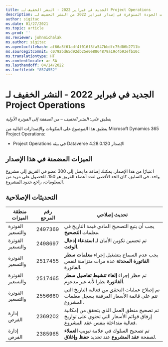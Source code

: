 ```yaml
---
title: الجديد في فبراير 2022 - النشر الخفيف لـ Project Operations
description: يوفر هذا الموضوع معلومات حول تحديثات الجودة المتوفرة في إصدار فبراير 2022 من النشر الخفيف لـ Project Operations.
author: sigitac
ms.date: 01/27/2021
ms.topic: article
ms.prod: ''
ms.reviewer: johnmichalak
ms.author: sigitac
ms.openlocfilehash: af66a5f61adf4f016f3fa547bbdfc75d06b2711b
ms.sourcegitcommit: c0792bd65d92db25e0e8864879a19c4b93efb10c
ms.translationtype: HT
ms.contentlocale: ar-SA
ms.lasthandoff: 04/14/2022
ms.locfileid: "8574552"
---
```

# <a name="whats-new-february-2022---project-operations-lite-deployment"></a>الجديد في فبراير 2022 - النشر الخفيف لـ Project Operations

_ينطبق على: النشر الخفيف – من الصفقة إلى الفوترة الأولية_

ينطبق هذا الموضوع على المكونات والإصدارات التالية من Microsoft Dynamics 365 Project Operations:

- Project Operations في بيئة Dataverse الإصدار 4.28.0.120

## <a name="features-included-in-this-release"></a>الميزات المضمنة في هذا الإصدار

اعتبارًا من هذا الإصدار، يمكنك إضافة ما يصل إلى 300 عضو في الفريق إلى مشروع واحد. في السابق، كان الحد الأقصى لعدد أعضاء الفريق هو 150. للحصول على مزيد من المعلومات، راجع [حدود المشروع](../../project-management/create-wbs.md#project-limitations).

## <a name="quality-updates"></a>التحديثات الإصلاحية

| منطقة الميزات | رقم المرجع | تحديث إصلاحي |
| --- | --- | --- |
| الفوترة والتسعير | 2497369 | يجب أن يتبع التصحيح المادي قيمة التاريخ في معلمات **التصحيح**. |
| الفوترة والتسعير | 2498697 | تم تحسين تكوين الأمان لـ **استدعاء إدخال الوقت**. |
| الفوترة والتسعير | 2517455 | يجب عدم السماح بتشغيل إجراء **معلمات سطر الفاتورة المحدثة** عدة مرات متزامنة لنفس الفاتورة. |
| الفوترة والتسعير | 2517465 | تم حظر إجراء **إلغاء تنشيط تفاصيل سطر الفاتورة** نظرا لأنه غير مدعوم. |
| الفوترة والتسعير | 2556660 | تم إصلاح عمليات التحقق من فعالية التاريخ التي تتم على قائمة الأسعار المرفقة بسجل معلمات المشروع. |
| إدارة الفرص | 2369202 | تم تصحيح منطق العمل الذي يتحقق من إمكانية إرفاق قوائم الأسعار التي تحتوي على تواريخ فعالية متداخلة بنفس عقد المشروع. |
| إدارة الفرص | 2385965 | تم تصحيح السلوك في علامة تبويب **العملاء** لصفحة **عقد المشروع** عند تحديد **حفظ وإغلاق**. |
